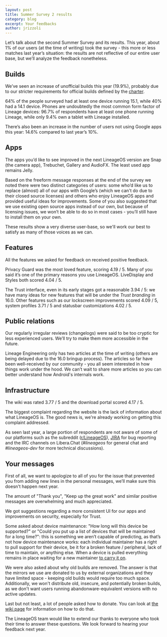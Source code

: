 ```yaml
---
layout: post
title: Summer Survey 2 results
category: blog
excerpt: Your feedbacks
author: jrizzoli
---
```


Let’s talk about the second Summer Survey and its results.
This year, about 1% of our users (at the time of writing) took the survey - this more or less matches last year’s situation: the results are not reflective of our entire user base, but we’ll analyze the feedback nonetheless.

## Builds

We’ve seen an increase of unofficial builds this year (19.9%), probably due to our stricter requirements for official builds defined by the [charter](https://github.com/LineageOS/charter/blob/master/device-support-requirements.md).

64% of the people surveyed had at least one device running 15.1, while 40% had a 14.1 device. Phones are undoubtedly the most common form factor of Lineage devices: 96.7% of respondents have at least one phone running Lineage, while only 9.4% own a tablet with Lineage installed.

There’s also been an increase in the number of users not using Google apps this year: 14.6% compared to last year’s 10%.

## Apps

The apps you’d like to see improved in the next LineageOS version are Snap (the camera app), Trebuchet, Gallery and AudioFX. The least used app remains Jelly.

Based on the freeform message responses at the end of the survey we noted there were two distinct categories of users: some who’d like us to replace (almost) all of our apps with Google’s (which we can't do due to their closed source licenses) and others who enjoy LineageOS apps and provided useful ideas for improvements. Some of you also suggested that we use existing open source apps instead of our own, but because of licensing issues, we won’t be able to do so in most cases - you’ll still have to install them on your own.

These results show a very diverse user-base, so we'll work our best to satisfy as many of those voices as we can.

## Features

All the features we asked for feedback on received positive feedback.

Privacy Guard was the most loved feature, scoring 4.19 / 5. Many of you said it’s one of the primary reasons you use LineageOS.
LiveDisplay and Styles both scored 4.04 / 5.

The Trust interface, even in its early stages got a reasonable 3.94 / 5: we have many ideas for new features that will be under the _Trust branding_ in 16.0.
Other features such as our lockscreen improvements scored 4.09 / 5, system profiles 3.71 / 5 and statusbar customizations 4.02 / 5.

## Public relations

Our regularly irregular reviews (changelogs) were said to be too cryptic for less experienced users. We’ll try to make them more accessible in the future.

Lineage Engineering only has two articles at the time of writing (others are being delayed due to the 16.0 bringup process). The articles so far have been well-received by our community - you all seem interested in how things work under the hood. We can’t wait to share more articles so you can better understand how Android's internals work.

## Infrastructure

The wiki was rated 3.77 / 5 and the download portal scored 4.17 / 5.

The biggest complaint regarding the website is the lack of information about what LineageOS is. The good news is, we're already working on getting this complaint addressed.

As seen last year, a large portion of respondents are not aware of some of our platforms such as the subreddit ([r/LineageOS](https://reddit.com/r/LineageOS)), [JIRA](https://jira.lineageos.org) for bug reporting and the IRC channels on Libera.Chat (_#lineageos_ for general chat and _#lineageos-dev_ for more technical discussions).

## Your messages

First of all, we want to apologize to all of you for the issue that prevented you from adding new lines in the personal messages, we’ll make sure this doesn't happen next year.

The amount of "Thank you", "Keep up the great work" and similar positive messages are overwhelming and much appreciated.

We got suggestions regarding a more consistent UI for our apps and improvements on security, especially for Trust.

Some asked about device maintenance: "How long will this device be supported?" or "Could you put up a list of devices that will be maintained for a long time?": this is something we aren’t capable of predicting, as that’s not how device maintenance works: each individual maintainer has a right to pull support for their device, be it for a broken feature / peripheral, lack of time to maintain, or anything else. When a device is pulled everything remains in place waiting for a new maintainer [to carry it on](https://wiki.lineageos.org/submitting-patch-howto.html).

We were also asked about why old builds are removed. The answer is that the mirrors we use are donated to us by external organizations and they have limited space - keeping old builds would require too much space.
Additionally, we won't distribute old, insecure, and potentially broken builds, as we
don't want users running abandonware-equivalent versions with no active updates.

Last but not least, a lot of people asked how to donate. You can look at [the wiki page](https://wiki.lineageos.org/costs) for information on how to do that.


The LineageOS team would like to extend our thanks to everyone who took their time to answer these questions. We look forward to hearing your feedback next year.
